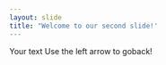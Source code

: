 ```yaml
---
layout: slide
title: "Welcome to our second slide!'
---
```

Your text
Use the left arrow to goback!
